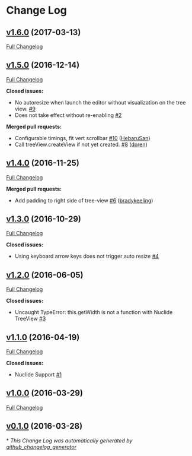 # Change Log

## [v1.6.0](https://github.com/lexcast/tree-view-autoresize/tree/v1.6.0) (2017-03-13)
[Full Changelog](https://github.com/lexcast/tree-view-autoresize/compare/v1.5.0...v1.6.0)

## [v1.5.0](https://github.com/lexcast/tree-view-autoresize/tree/v1.5.0) (2016-12-14)
[Full Changelog](https://github.com/lexcast/tree-view-autoresize/compare/v1.4.0...v1.5.0)

**Closed issues:**

- No autoresize when launch the editor without visualization on the tree view.  [\#9](https://github.com/lexcast/tree-view-autoresize/issues/9)
- Does not take effect without re-enabling [\#2](https://github.com/lexcast/tree-view-autoresize/issues/2)

**Merged pull requests:**

- Configurable timings, fit vert scrollbar [\#10](https://github.com/lexcast/tree-view-autoresize/pull/10) ([HebaruSan](https://github.com/HebaruSan))
- Call treeView.createView if not yet created. [\#8](https://github.com/lexcast/tree-view-autoresize/pull/8) ([dpren](https://github.com/dpren))

## [v1.4.0](https://github.com/lexcast/tree-view-autoresize/tree/v1.4.0) (2016-11-25)
[Full Changelog](https://github.com/lexcast/tree-view-autoresize/compare/v1.3.0...v1.4.0)

**Merged pull requests:**

- Add padding to right side of tree-view [\#6](https://github.com/lexcast/tree-view-autoresize/pull/6) ([bradykeeling](https://github.com/bradykeeling))

## [v1.3.0](https://github.com/lexcast/tree-view-autoresize/tree/v1.3.0) (2016-10-29)
[Full Changelog](https://github.com/lexcast/tree-view-autoresize/compare/v1.2.0...v1.3.0)

**Closed issues:**

- Using keyboard arrow keys does not trigger auto resize [\#4](https://github.com/lexcast/tree-view-autoresize/issues/4)

## [v1.2.0](https://github.com/lexcast/tree-view-autoresize/tree/v1.2.0) (2016-06-05)
[Full Changelog](https://github.com/lexcast/tree-view-autoresize/compare/v1.1.0...v1.2.0)

**Closed issues:**

- Uncaught TypeError: this.getWidth is not a function with Nuclide TreeView [\#3](https://github.com/lexcast/tree-view-autoresize/issues/3)

## [v1.1.0](https://github.com/lexcast/tree-view-autoresize/tree/v1.1.0) (2016-04-19)
[Full Changelog](https://github.com/lexcast/tree-view-autoresize/compare/v1.0.0...v1.1.0)

**Closed issues:**

- Nuclide Support [\#1](https://github.com/lexcast/tree-view-autoresize/issues/1)

## [v1.0.0](https://github.com/lexcast/tree-view-autoresize/tree/v1.0.0) (2016-03-29)
[Full Changelog](https://github.com/lexcast/tree-view-autoresize/compare/v0.1.0...v1.0.0)

## [v0.1.0](https://github.com/lexcast/tree-view-autoresize/tree/v0.1.0) (2016-03-28)


\* *This Change Log was automatically generated by [github_changelog_generator](https://github.com/skywinder/Github-Changelog-Generator)*